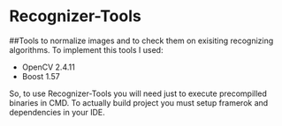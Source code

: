 # Recognizer-Tools
##Tools to normalize images and to check them on exisiting recognizing algorithms.
To implement this tools I used:
* OpenCV 2.4.11
* Boost 1.57

So, to use Recognizer-Tools you will need just to execute precompilled binaries in CMD.
To actually build project you must setup framerok and dependencies in your IDE.
